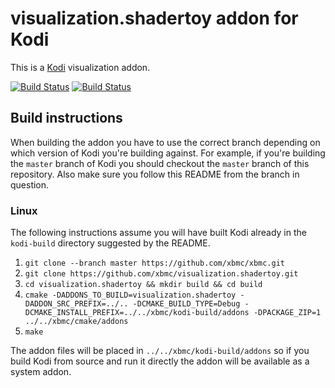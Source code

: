 # visualization.shadertoy addon for Kodi

This is a [Kodi](http://kodi.tv) visualization addon.

[![Build Status](https://travis-ci.org/xbmc/visualization.shadertoy.svg?branch=master)](https://travis-ci.org/xbmc/visualization.shadertoy)
[![Build Status](https://ci.appveyor.com/api/projects/status/github/xbmc/visualization.shadertoy?svg=true)](https://ci.appveyor.com/project/xbmc/visualization-shadertoy)

## Build instructions

When building the addon you have to use the correct branch depending on which version of Kodi you're building against. 
For example, if you're building the `master` branch of Kodi you should checkout the `master` branch of this repository. 
Also make sure you follow this README from the branch in question.

### Linux

The following instructions assume you will have built Kodi already in the `kodi-build` directory 
suggested by the README.

1. `git clone --branch master https://github.com/xbmc/xbmc.git`
2. `git clone https://github.com/xbmc/visualization.shadertoy.git`
3. `cd visualization.shadertoy && mkdir build && cd build`
4. `cmake -DADDONS_TO_BUILD=visualization.shadertoy -DADDON_SRC_PREFIX=../.. -DCMAKE_BUILD_TYPE=Debug -DCMAKE_INSTALL_PREFIX=../../xbmc/kodi-build/addons -DPACKAGE_ZIP=1 ../../xbmc/cmake/addons`
5. `make`

The addon files will be placed in `../../xbmc/kodi-build/addons` so if you build Kodi from source and run it directly 
the addon will be available as a system addon.
